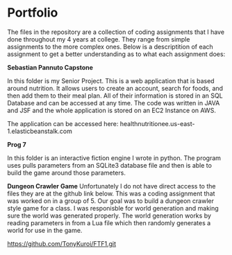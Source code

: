 # Portfolio
The files in the repository are a collection of coding assignments that I have done throughout my 4 years at college. They range from simple assignments to the more complex ones. Below is a descriptition of each assignment to get a better understanding as to what each assignment does:


**Sebastian Pannuto Capstone**

In this folder is my Senior Project. This is a web application that is based around nutrition. It allows users to create an account, search for foods, and then add them to their meal plan. All of their information is stored in an SQL Database and can be accessed at any time. The code was written in JAVA and JSF and the whole application is stored on an EC2 Instance on AWS. 

The application can be accessed here: healthnutritionee.us-east-1.elasticbeanstalk.com

**Prog 7**

In this folder is an interactive fiction engine I wrote in python. The program uses pulls parameters from an SQLite3 database file and then is able to build the game around those parameters. 

**Dungeon Crawler Game**
Unfortunately I do not have direct access to the files they are at the github link below. This was a coding assignment that was worked on in a group of 5. Our goal was to build a dungeon crawler style game for a class. I was responisble for world generation and making sure the world was generated properly. The world generation works by reading parameters in from a Lua file which then randomly generates a world for use in the game.

https://github.com/TonyKuroi/FTF1.git
